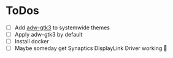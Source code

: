 # ToDos

* [ ] Add [adw-gtk3](https://github.com/lassekongo83/adw-gtk3) to systemwide themes
* [ ] Apply adw-gtk3 by default
* [ ] Install docker
* [ ] Maybe someday get Synaptics DisplayLink Driver working 🤞